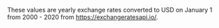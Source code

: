 These values are yearly exchange rates converted to USD on January 1 from 2000 - 2020 from https://exchangeratesapi.io/.